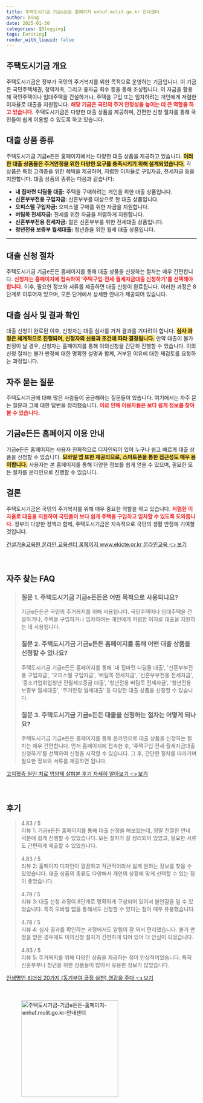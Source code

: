 ```yaml
---
title: 주택도시기금 기금e든든 홈페이지 enhuf.molit.go.kr 안내센터
author: bing
date: 2025-01-30
categories: [Blogging]
tags: [writing]
render_with_liquid: false
---
```



<h2 id='주택도시기금 개요'>주택도시기금 개요</h2>

<p>주택도시기금은 정부가 국민의 주거복지를 위한 목적으로 운영하는 기금입니다. 이 기금은 국민주택채권, 청약저축, 그리고 융자금 회수 등을 통해 조성됩니다. 이 자금을 활용해 국민주택이나 임대주택을 건설하거나, 주택을 구입 또는 임차하려는 개인에게 저렴한 이자율로 대출을 지원합니다. <b><span style="color: #ee2323;">해당 기금은 국민의 주거 안정성을 높이는 데 큰 역할을 하고 있습니다.</span></b> 주택도시기금은 다양한 대출 상품을 제공하며, 간편한 신청 절차를 통해 국민들이 쉽게 이용할 수 있도록 하고 있습니다.</p>

<h2 id='대출 상품 종류'>대출 상품 종류</h2>

<p>주택도시기금 기금e든든 홈페이지에서는 다양한 대출 상품을 제공하고 있습니다. <b><span style="background-color: #ffe066;">이러한 대출 상품들은 주거안정을 위한 다양한 요구를 충족시키기 위해 설계되었습니다.</span></b> 각 상품은 특정 고객층을 위한 혜택을 제공하며, 저렴한 이자율로 구입자금, 전세자금 등을 지원합니다. 대출 상품의 종류는 다음과 같습니다:</p>

<ul>
    <li><b>내 집마련 디딤돌 대출:</b> 주택을 구매하려는 개인을 위한 대출 상품입니다.</li>
    <li><b>신혼부부전용 구입자금:</b> 신혼부부를 대상으로 한 대출 상품입니다.</li>
    <li><b>오피스텔 구입자금:</b> 오피스텔 구매를 위한 자금을 지원합니다.</li>
    <li><b>버팀목 전세자금:</b> 전세를 위한 자금을 저렴하게 지원합니다.</li>
    <li><b>신혼부부전용 전세자금:</b> 젊은 신혼부부를 위한 전세대출 상품입니다.</li>
    <li><b>청년전용 보증부 월세대출:</b> 청년층을 위한 월세 대출 상품입니다.</li>
</ul>

<hr />

<h2 id='대출 신청 절차'>대출 신청 절차</h2>

<p>주택도시기금 기금e든든 홈페이지를 통해 대출 상품을 신청하는 절차는 매우 간편합니다. <b><span style="color: #ee2323;">신청자는 홈페이지에 접속하여 '주택구입·전세·월세자금대출 신청하기'를 선택해야 합니다.</span></b> 이후, 필요한 정보와 서류를 제출하면 대출 신청이 완료됩니다. 이러한 과정은 8단계로 이루어져 있으며, 모든 단계에서 상세한 안내가 제공되어 있습니다.</p>

<h2 id='대출 심사 및 결과 확인'>대출 심사 및 결과 확인</h2>

<p>대출 신청이 완료된 이후, 신청자는 대출 심사를 거쳐 결과를 기다려야 합니다. <b><span style="background-color: #ffe066;">심사 과정은 체계적으로 진행되며, 신청자의 신용과 조건에 따라 결정됩니다.</span></b> 만약 대출이 불가 판정이 날 경우, 신청자는 홈페이지를 통해 이의신청을 간단히 진행할 수 있습니다. 이의신청 절차는 불가 판정에 대한 명확한 설명과 함께, 거부된 이유에 대한 재검토를 요청하는 과정입니다.</p>

<h2 id='자주 묻는 질문'>자주 묻는 질문</h2>

<p>주택도시기금에 대해 많은 사람들이 궁금해하는 질문들이 있습니다. 여기에서는 자주 묻는 질문과 그에 대한 답변을 정리했습니다. <b><span style="color: #ee2323;">이로 인해 이용자들은 보다 쉽게 정보를 찾아볼 수 있습니다.</span></b></p>

<h2 id='기금e든든 홈페이지 이용 안내'>기금e든든 홈페이지 이용 안내</h2>

<p>기금e든든 홈페이지는 사용자 친화적으로 디자인되어 있어 누구나 쉽고 빠르게 대출 상품을 신청할 수 있습니다. <b><span style="background-color: #ffe066;">모바일 앱 또한 제공되므로, 스마트폰을 통한 접근성도 매우 용이합니다.</span></b> 사용자는 본 홈페이지를 통해 다양한 정보를 쉽게 얻을 수 있으며, 필요한 모든 절차를 온라인으로 진행할 수 있습니다.</p>

<h2 id='결론'>결론</h2>

<p>주택도시기금은 국민의 주거복지를 위해 매우 중요한 역할을 하고 있습니다. <b><span style="color: #ee2323;">저렴한 이자율로 대출을 지원하여 국민들이 보다 쉽게 주택을 구입하고 임차할 수 있도록 도와줍니다.</span></b> 정부의 다양한 정책과 함께, 주택도시기금은 지속적으로 국민의 생활 안정에 기여할 것입니다.</p>


<p><a class="click-button" title="건설기술교육원 온라인 교육센터 홈페이지 www.ekicte.or.kr 온라인교육" href="https://24nara.github.io/posts/%EA%B1%B4%EC%84%A4%EA%B8%B0%EC%88%A0%EA%B5%90%EC%9C%A1%EC%9B%90-%EC%98%A8%EB%9D%BC%EC%9D%B8-%EA%B5%90%EC%9C%A1%EC%84%BC%ED%84%B0-%ED%99%88%ED%8E%98%EC%9D%B4%EC%A7%80-www.ekicte.or.kr-%EC%98%A8%EB%9D%BC%EC%9D%B8%EA%B5%90%EC%9C%A1/" rel="dofollow">건설기술교육원 온라인 교육센터 홈페이지 www.ekicte.or.kr 온라인교육 👈 보기</a></p><br>
<h2 id='자주_찾는_FAQ'>자주 찾는 FAQ</h2>
<div itemscope="" itemtype="https://schema.org/FAQPage"> 
<blockquote> 
<div itemscope="" itemprop="mainEntity" itemtype="https://schema.org/Question"> 
<h3 itemprop="name">질문 1. 주택도시기금 기금e든든은 어떤 목적으로 사용되나요?</h3> 
<div itemscope="" itemprop="acceptedAnswer" itemtype="https://schema.org/Answer"> 
<span itemprop="text"> 
<p>기금e든든은 국민의 주거복지를 위해 사용됩니다. 국민주택이나 임대주택을 건설하거나, 주택을 구입하거나 임차하려는 개인에게 저렴한 이자로 대출을 지원하는 데 사용됩니다.</p> 
</span> 
</div> 
</div> 

<div itemscope="" itemprop="mainEntity" itemtype="https://schema.org/Question"> 
<h3 itemprop="name">질문 2. 주택도시기금 기금e든든 홈페이지를 통해 어떤 대출 상품을 신청할 수 있나요?</h3> 
<div itemscope="" itemprop="acceptedAnswer" itemtype="https://schema.org/Answer"> 
<span itemprop="text"> 
<p>주택도시기금 기금e든든 홈페이지를 통해 '내 집마련 디딤돌 대출', '신혼부부전용 구입자금', '오피스텔 구입자금', '버팀목 전세자금', '신혼부부전용 전세자금', '중소기업취업청년 전월세보증금 대출', '청년전용 버팀목 전세자금', '청년전용 보증부 월세대출', '주거안정 월세대출' 등 다양한 대출 상품을 신청할 수 있습니다.</p> 
</span> 
</div> 
</div> 

<div itemscope="" itemprop="mainEntity" itemtype="https://schema.org/Question"> 
<h3 itemprop="name">질문 3. 주택도시기금 기금e든든 대출을 신청하는 절차는 어떻게 되나요?</h3> 
<div itemscope="" itemprop="acceptedAnswer" itemtype="https://schema.org/Answer"> 
<span itemprop="text"> 
<p>주택도시기금 기금e든든 홈페이지를 통해 온라인으로 대출 상품을 신청하는 절차는 매우 간편합니다. 먼저 홈페이지에 접속한 후, '주택구입·전세·월세자금대출 신청하기'를 선택하여 신청을 시작할 수 있습니다. 그 후, 간단한 절차를 따라가며 필요한 정보와 서류를 제출하면 됩니다.</p> 
</span> 
</div> 
</div> 

</blockquote> 
</div>
<p><a class="click-button" title="고지혈증 원인 치료 영양제 살펴본 후기 자세히 알아보기" href="https://24nara.github.io/posts/%EA%B3%A0%EC%A7%80%ED%98%88%EC%A6%9D-%EC%9B%90%EC%9D%B8-%EC%B9%98%EB%A3%8C-%EC%98%81%EC%96%91%EC%A0%9C-%EC%82%B4%ED%8E%B4%EB%B3%B8-%ED%9B%84%EA%B8%B0-%EC%9E%90%EC%84%B8%ED%9E%88-%EC%95%8C%EC%95%84%EB%B3%B4%EA%B8%B0/" rel="dofollow">고지혈증 원인 치료 영양제 살펴본 후기 자세히 알아보기 👈 보기</a></p><br>
<h2 id='후기'>후기</h2>
<div itemscope itemtype="https://schema.org/Product">
  <blockquote>
  <div itemprop="review" itemscope itemtype="https://schema.org/Review">
      <div itemprop="reviewRating" itemscope itemtype="https://schema.org/Rating"> <span itemprop="ratingValue">4.83</span> / <span itemprop="bestRating">5</span> </div>
      <span itemprop="reviewBody">리뷰 1: 기금e든든 홈페이지를 통해 대출 신청을 해보았는데, 정말 친절한 안내 덕분에 쉽게 진행할 수 있었습니다. 모든 절차가 잘 정리되어 있었고, 필요한 서류도 간편하게 제출할 수 있었습니다.</span>
  </div>
  <br>
  <div itemprop="review" itemscope itemtype="https://schema.org/Review">
      <div itemprop="reviewRating" itemscope itemtype="https://schema.org/Rating"> <span itemprop="ratingValue">4.83</span> / <span itemprop="bestRating">5</span> </div>
      <span itemprop="reviewBody">리뷰 2: 홈페이지 디자인이 깔끔하고 직관적이라서 쉽게 원하는 정보를 찾을 수 있었습니다. 대출 상품의 종류도 다양해서 개인의 상황에 맞게 선택할 수 있는 점이 좋았습니다.</span>
  </div>
  <br>
  <div itemprop="review" itemscope itemtype="https://schema.org/Review">
      <div itemprop="reviewRating" itemscope itemtype="https://schema.org/Rating"> <span itemprop="ratingValue">4.79</span> / <span itemprop="bestRating">5</span> </div>
      <span itemprop="reviewBody">리뷰 3: 대출 신청 과정이 8단계로 명확하게 구성되어 있어서 불안감을 덜 수 있었습니다. 특히 모바일 앱을 통해서도 신청할 수 있다는 점이 매우 유용했습니다.</span>
  </div>
  <br>
  <div itemprop="review" itemscope itemtype="https://schema.org/Review">
      <div itemprop="reviewRating" itemscope itemtype="https://schema.org/Rating"> <span itemprop="ratingValue">4.78</span> / <span itemprop="bestRating">5</span> </div>
      <span itemprop="reviewBody">리뷰 4: 심사 결과를 확인하는 과정에서도 알림이 잘 와서 편리했습니다. 불가 판정을 받은 경우에도 이의신청 절차가 간편하게 되어 있어 더 안심이 되었습니다.</span>
  </div>
  <br>
  <div itemprop="review" itemscope itemtype="https://schema.org/Review">
      <div itemprop="reviewRating" itemscope itemtype="https://schema.org/Rating"> <span itemprop="ratingValue">4.93</span> / <span itemprop="bestRating">5</span> </div>
      <span itemprop="reviewBody">리뷰 5: 주거복지를 위해 다양한 상품을 제공하는 점이 인상적이었습니다. 특히 신혼부부나 청년을 위한 상품들이 많아서 유용한 정보가 많았습니다.</span>
  </div>
  </blockquote>
</div>
<p><a class="click-button" title="인생명언 리더십 20가지 (동기부여 긍정 실천) 영감을 주다" href="https://24nara.github.io/posts/%EC%9D%B8%EC%83%9D%EB%AA%85%EC%96%B8-%EB%A6%AC%EB%8D%94%EC%8B%AD-20%EA%B0%80%EC%A7%80-(%EB%8F%99%EA%B8%B0%EB%B6%80%EC%97%AC-%EA%B8%8D%EC%A0%95-%EC%8B%A4%EC%B2%9C)-%EC%98%81%EA%B0%90%EC%9D%84-%EC%A3%BC%EB%8B%A4/" rel="dofollow">인생명언 리더십 20가지 (동기부여 긍정 실천) 영감을 주다 👈 보기</a></p><br>
<figure class="image"><img src="https://24nara.github.io/assets/img/thumbnail/주택도시기금-기금e든든-홈페이지-enhuf.molit.go.kr-안내센터.webp" alt="주택도시기금-기금e든든-홈페이지-enhuf.molit.go.kr-안내센터" width="256" height="256"></figure>